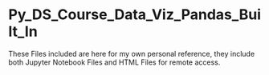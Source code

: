 # Py_DS_Course_Data_Viz_Pandas_Built_In
These Files included are here for my own personal reference, they include both Jupyter Notebook Files and HTML Files for remote access.
